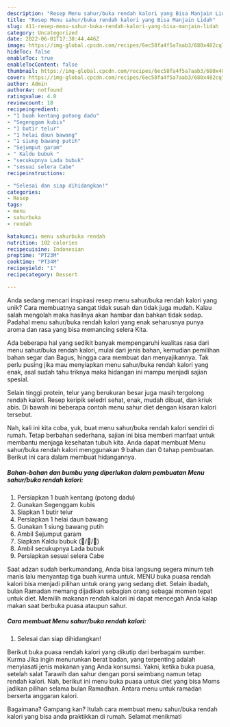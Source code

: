 ```yaml
---
description: "Resep Menu sahur/buka rendah kalori yang Bisa Manjain Lidah"
title: "Resep Menu sahur/buka rendah kalori yang Bisa Manjain Lidah"
slug: 411-resep-menu-sahur-buka-rendah-kalori-yang-bisa-manjain-lidah
category: Uncategorized
date: 2022-06-01T17:38:44.446Z
image: https://img-global.cpcdn.com/recipes/6ec58fa4f5a7aab3/680x482cq70/menu-sahurbuka-rendah-kalori-foto-resep-utama.jpg
hideToc: false
enableToc: true
enableTocContent: false
thumbnail: https://img-global.cpcdn.com/recipes/6ec58fa4f5a7aab3/680x482cq70/menu-sahurbuka-rendah-kalori-foto-resep-utama.jpg
cover: https://img-global.cpcdn.com/recipes/6ec58fa4f5a7aab3/680x482cq70/menu-sahurbuka-rendah-kalori-foto-resep-utama.jpg
author: Admin
authorAv: notfound
ratingvalue: 4.8
reviewcount: 18
recipeingredient:
- "1 buah kentang potong dadu"
- "Segenggam kubis"
- "1 butir telur"
- "1 helai daun bawang"
- "1 siung bawang putih"
- "Sejumput garam"
- " Kaldu bubuk "
- "secukupnya Lada bubuk"
- "sesuai selera Cabe"
recipeinstructions:

- "Selesai dan siap dihidangkan!"
categories:
- Resep
tags:
- menu
- sahurbuka
- rendah

katakunci: menu sahurbuka rendah 
nutrition: 102 calories
recipecuisine: Indonesian
preptime: "PT23M"
cooktime: "PT34M"
recipeyield: "1"
recipecategory: Dessert

---
```





Anda sedang mencari inspirasi resep menu sahur/buka rendah kalori yang unik? Cara membuatnya sangat tidak susah dan tidak juga mudah. Kalau salah mengolah maka hasilnya akan hambar dan bahkan tidak sedap. Padahal menu sahur/buka rendah kalori yang enak seharusnya punya aroma dan rasa yang bisa memancing selera Kita.





Ada beberapa hal yang sedikit banyak mempengaruhi kualitas rasa dari menu sahur/buka rendah kalori, mulai dari jenis bahan, kemudian pemilihan bahan segar dan Bagus, hingga cara membuat dan menyajikannya. Tak perlu pusing jika mau menyiapkan menu sahur/buka rendah kalori yang enak,      asal sudah tahu triknya maka hidangan ini mampu menjadi sajian spesial.














Selain tinggi protein, telur yang berukuran besar juga masih tergolong rendah kalori. Resep keripik seledri sehat, enak, mudah dibuat, dan kriuk abis. Di bawah ini beberapa contoh menu sahur diet dengan kisaran kalori tersebut.






Nah, kali ini kita coba, yuk, buat menu sahur/buka rendah kalori sendiri di rumah. Tetap berbahan sederhana, sajian ini bisa memberi manfaat untuk membantu menjaga kesehatan tubuh kita. Anda dapat membuat Menu sahur/buka rendah kalori menggunakan 9 bahan dan 0 tahap pembuatan. Berikut ini cara dalam membuat hidangannya.

<!--inarticleads1-->

##### Bahan-bahan dan bumbu yang diperlukan dalam pembuatan Menu sahur/buka rendah kalori:

1. Persiapkan 1 buah kentang (potong dadu)
1. Gunakan Segenggam kubis
1. Siapkan 1 butir telur
1. Persiapkan 1 helai daun bawang
1. Gunakan 1 siung bawang putih
1. Ambil Sejumput garam
1. Siapkan  Kaldu bubuk (🍄/🐔/🐄)
1. Ambil secukupnya Lada bubuk
1. Persiapkan sesuai selera Cabe


Saat adzan sudah berkumandang, Anda bisa langsung segera minum teh manis lalu menyantap tiga buah kurma untuk. MENU buka puasa rendah kalori bisa menjadi pilihan untuk orang yang sedang diet. Selain ibadah, bulan Ramadan memang dijadikan sebagian orang sebagai momen tepat untuk diet. Memilih makanan rendah kalori ini dapat mencegah Anda kalap makan saat berbuka puasa ataupun sahur. 

<!--inarticleads2-->

##### Cara membuat Menu sahur/buka rendah kalori:


1. Selesai dan siap dihidangkan!

Berikut buka puasa rendah kalori yang dikutip dari berbagaim sumber. Kurma Jika ingin menurunkan berat badan, yang terpenting adalah menyiasati jenis makanan yang Anda konsumsi. Yakni, ketika buka puasa, setelah salat Tarawih dan sahur dengan porsi seimbang namun tetap rendah kalori. Nah, berikut ini menu buka puasa untuk diet yang bisa Moms jadikan pilihan selama bulan Ramadhan. Antara menu untuk ramadan berserta anggaran kalori. 

Bagaimana? Gampang kan? Itulah cara membuat menu sahur/buka rendah kalori yang bisa anda praktikkan di rumah. Selamat menikmati
